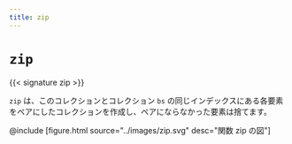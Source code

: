 ```yaml
---
title: zip
---
```


# `zip`

{{< signature zip >}}

`zip` は、このコレクションとコレクション `bs` の同じインデックスにある各要素をペアにしたコレクションを作成し、ペアにならなかった要素は捨てます。

@include [figure.html source="../images/zip.svg" desc="関数 zip の図"]
